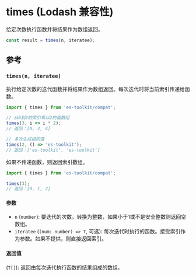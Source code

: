 # times (Lodash 兼容性)

给定次数执行函数并将结果作为数组返回。

```typescript
const result = times(n, iteratee);
```

## 参考

### `times(n, iteratee)`

执行给定次数的迭代函数并将结果作为数组返回。每次迭代时将当前索引传递给函数。

```typescript
import { times } from 'es-toolkit/compat';

// 从0到2的索引乘以2的值数组
times(3, i => i * 2);
// 返回：[0, 2, 4]

// 多次生成相同值
times(2, () => 'es-toolkit');
// 返回：['es-toolkit', 'es-toolkit']
```

如果不传递函数，则返回索引数组。

```typescript
import { times } from 'es-toolkit/compat';

times(3);
// 返回：[0, 1, 2]
```

#### 参数

- `n` (`number`): 要迭代的次数。转换为整数，如果小于1或不是安全整数则返回空数组。
- `iteratee` (`(num: number) => T`, 可选): 每次迭代时执行的函数。接受索引作为参数。如果不提供，则直接返回索引。

#### 返回值

(`T[]`): 返回由每次迭代执行函数的结果组成的数组。
